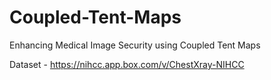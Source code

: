 # Coupled-Tent-Maps
Enhancing Medical Image Security using Coupled Tent Maps

Dataset - https://nihcc.app.box.com/v/ChestXray-NIHCC